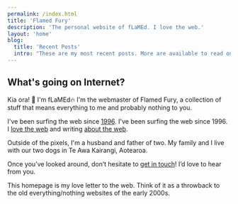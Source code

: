 ```yaml
---
permalink: /index.html
title: 'Flamed Fury'
description: 'The personal website of fLaMEd. I love the web.'
layout: 'home'
blog:
  title: 'Recent Posts'
  intro: "These are my most recent posts. More are available to read on the posts page."
---
```


## What's going on Internet?

Kia ora! 👋 I'm <span class="gradient-text">fLaMEd</span>🔥 I'm the webmaster of <span class="gradient-text">Flamed Fury</span>, a collection of stuff that means everything to me and probably nothing to you. 

I've been surfing the web since [1996](/memories/). I've been surfing the web since 1996. I [love the web](/posts/i-love-the-web) and writing [about the web](/tags/web/). 

Outside of the pixels, I'm a husband and father of two. My family and I live with our two dogs in Te Awa Kairangi, Aotearoa.

Once you’ve looked around, don’t hesitate to [get in touch](/contact/)! I’d love to hear from you.

This homepage is my love letter to the web. Think of it as a throwback to the old everything/nothing websites of the early 2000s.
